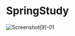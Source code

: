 # SpringStudy

![Screenshot[9]-01](https://user-images.githubusercontent.com/2hwayoung/save-image-repo/image/image/Screenshot[9]-01.png)


